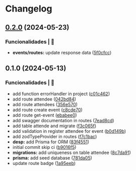 # Changelog

## [0.2.0](https://github.com/alexsandroferreira/nlw-unite-nodejs/compare/0.1.0...0.2.0) (2024-05-23)


### Funcionalidades | 🏁

* **events/routes:** update response data ([5f0cfcc](https://github.com/alexsandroferreira/nlw-unite-nodejs/commit/5f0cfccdc2b49bf15a102b5d19c23ef79c18310e))

## 0.1.0 (2024-05-13)


### Funcionalidades | 🏁

* add function errorHandler in project ([c01c462](https://github.com/alexsandroferreira/nlw-unite-nodejs/commit/c01c46226ca53d27320b5fcd6c69ef65778576cc))
* add route attendee ([042bd84](https://github.com/alexsandroferreira/nlw-unite-nodejs/commit/042bd84346dac5ac780af1505c6725b4527aeb54))
* add route attendees ([356e570](https://github.com/alexsandroferreira/nlw-unite-nodejs/commit/356e570e4d3e2295eaad28b1bac23b5a83165fd2))
* add route create event ([c8cde70](https://github.com/alexsandroferreira/nlw-unite-nodejs/commit/c8cde7080d7319fee521ea1ce3c187e8e3c11c59))
* add route get-event ([ebabee0](https://github.com/alexsandroferreira/nlw-unite-nodejs/commit/ebabee0ff376eb56762525318abfd89a6ce50bc8))
* add swagger documentation in routes ([7ead8cd](https://github.com/alexsandroferreira/nlw-unite-nodejs/commit/7ead8cd98ba8d3713bd37d276a361422a2054b49))
* add table attende and migrate ([f3c065f](https://github.com/alexsandroferreira/nlw-unite-nodejs/commit/f3c065f1a276832532cf8f4ea5d6e2d3291fa8b8))
* add validation in register attendee for event ([b0d149b](https://github.com/alexsandroferreira/nlw-unite-nodejs/commit/b0d149b85b19bdcb088526af25dfde52e3739f81))
* add zodTypeProvider in routes ([f7c1bac](https://github.com/alexsandroferreira/nlw-unite-nodejs/commit/f7c1bac9b154d2ba781882e374cb61516a0c9bdd))
* **desp:** add Prisma for ORM ([83f4551](https://github.com/alexsandroferreira/nlw-unite-nodejs/commit/83f45517edfb4293ab8868a0b7c756a460aab6fc))
* initial commit skip ci ([b9016f5](https://github.com/alexsandroferreira/nlw-unite-nodejs/commit/b9016f5a6733775b38833435d5f61c401e2cecd9))
* **migrations:** add uniqueness on table attendee ([8c7da91](https://github.com/alexsandroferreira/nlw-unite-nodejs/commit/8c7da915266cbf3d88c6528e165d5ac1dbcf5de8))
* **prisma:** add seed database ([781da05](https://github.com/alexsandroferreira/nlw-unite-nodejs/commit/781da05550a5b0d867f7c1eb05444c803c6e48bc))
* update route badge ([1a95eeb](https://github.com/alexsandroferreira/nlw-unite-nodejs/commit/1a95eeb8270b95258feb303a7be5de45d56758f2))
